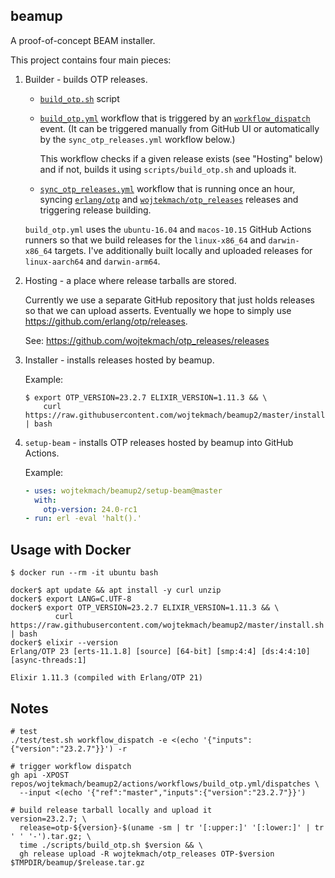 ## beamup

A proof-of-concept BEAM installer.

This project contains four main pieces:

1. Builder - builds OTP releases.

   - [`build_otp.sh`](scripts/build_otp.sh) script

   - [`build_otp.yml`](.github/workflows/build_otp.yml) workflow that is triggered by an [`workflow_dispatch`](https://docs.github.com/en/actions/reference/events-that-trigger-workflows#workflow_dispatch) event. (It can be triggered manually from GitHub UI or automatically by the `sync_otp_releases.yml` workflow below.)

     This workflow checks if a given release exists (see "Hosting" below) and if not, builds it using `scripts/build_otp.sh` and uploads it.

   - [`sync_otp_releases.yml`](.github/workflows/sync_otp_releases.yml) workflow that is running once an hour, syncing [`erlang/otp`](https://github.com/erlang/otp/releases) and [`wojtekmach/otp_releases`](https://github.com/wojtekmach/otp_releases/releases) releases and triggering release building.

   `build_otp.yml` uses the `ubuntu-16.04` and `macos-10.15` GitHub Actions runners so that we build releases for the `linux-x86_64` and `darwin-x86_64` targets. I've additionally built locally and uploaded releases for `linux-aarch64` and `darwin-arm64`.

2. Hosting - a place where release tarballs are stored.

   Currently we use a separate GitHub repository that just holds releases so that we can upload
   asserts. Eventually we hope to simply use <https://github.com/erlang/otp/releases>.

   See: <https://github.com/wojtekmach/otp_releases/releases>

3. Installer - installs releases hosted by beamup.

   Example:

   ```
   $ export OTP_VERSION=23.2.7 ELIXIR_VERSION=1.11.3 && \
       curl https://raw.githubusercontent.com/wojtekmach/beamup2/master/install.sh | bash
   ```

4. `setup-beam` - installs OTP releases hosted by beamup into GitHub Actions.

   Example:

   ```yaml
   - uses: wojtekmach/beamup2/setup-beam@master
     with:
       otp-version: 24.0-rc1
   - run: erl -eval 'halt().'
   ```

## Usage with Docker

```
$ docker run --rm -it ubuntu bash

docker$ apt update && apt install -y curl unzip
docker$ export LANG=C.UTF-8
docker$ export OTP_VERSION=23.2.7 ELIXIR_VERSION=1.11.3 && \
          curl https://raw.githubusercontent.com/wojtekmach/beamup2/master/install.sh | bash
docker$ elixir --version
Erlang/OTP 23 [erts-11.1.8] [source] [64-bit] [smp:4:4] [ds:4:4:10] [async-threads:1]

Elixir 1.11.3 (compiled with Erlang/OTP 21)
```

## Notes

```
# test
./test/test.sh workflow_dispatch -e <(echo '{"inputs":{"version":"23.2.7"}}') -r

# trigger workflow dispatch
gh api -XPOST repos/wojtekmach/beamup2/actions/workflows/build_otp.yml/dispatches \
  --input <(echo '{"ref":"master","inputs":{"version":"23.2.7"}}')

# build release tarball locally and upload it
version=23.2.7; \
  release=otp-${version}-$(uname -sm | tr '[:upper:]' '[:lower:]' | tr ' ' '-').tar.gz; \
  time ./scripts/build_otp.sh $version && \
  gh release upload -R wojtekmach/otp_releases OTP-$version $TMPDIR/beamup/$release.tar.gz
```
